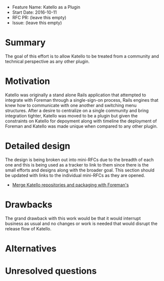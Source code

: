- Feature Name: Katello as a Plugin
- Start Date: 2016-10-11
- RFC PR: (leave this empty)
- Issue: (leave this empty)

# Summary
[summary]: #summary

The goal of this effort is to allow Katello to be treated from a community and technical perspective as any other plugin.

# Motivation
[motivation]: #motivation

Katello was originally a stand alone Rails application that attempted to integrate with Foreman through a single-sign-on process, Rails engines that knew how to communicate with one another and switching menu structures. After a desire to centralize on a single community and bring integration tighter, Katello was moved to be a plugin but given the constraints on Katello for depoyment along with timeline the deployment of Foreman and Katello was made unique when compared to any other plugin.

# Detailed design
[design]: #detailed-design

The design is being broken out into mini-RFCs due to the breadth of each one and this is being used as a tracker to link to them since there is the small efforts and designs along with the broader goal. This section should be updated with links to the individual mini-RFCs as they are opened.

 * [Merge Katello repositories and packaging with Foreman's](0019-katello-repos-and-packaging)

# Drawbacks
[drawbacks]: #drawbacks

The grand drawback with this work would be that it would interrupt business as usual and no changes or work is needed that would disrupt the release flow of Katello.

# Alternatives
[alternatives]: #alternatives

# Unresolved questions
[unresolved]: #unresolved-questions
